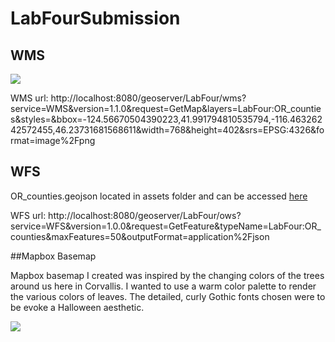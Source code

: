 # LabFourSubmission

## WMS

![](https://github.com/hannahfriedrich/autumn/blob/master/assets/LabFour-OR_counties.png)

WMS url: http://localhost:8080/geoserver/LabFour/wms?service=WMS&version=1.1.0&request=GetMap&layers=LabFour:OR_counties&styles=&bbox=-124.56670504390223,41.991794810535794,-116.46326242572455,46.23731681568611&width=768&height=402&srs=EPSG:4326&format=image%2Fpng

## WFS

OR_counties.geojson located in assets folder and can be accessed [here][]

WFS url: http://localhost:8080/geoserver/LabFour/ows?service=WFS&version=1.0.0&request=GetFeature&typeName=LabFour:OR_counties&maxFeatures=50&outputFormat=application%2Fjson

##Mapbox Basemap

Mapbox basemap I created was inspired by the changing colors of the trees around us here in Corvallis. I wanted to use a warm color palette to render the various colors of leaves. The detailed, curly Gothic fonts chosen were to be evoke a Halloween aesthetic.

![](https://github.com/hannahfriedrich/autumn/blob/master/assets/Fall.jpg)


[here]: https://github.com/hannahfriedrich/autumn/blob/master/assets/OR_counties.geojson